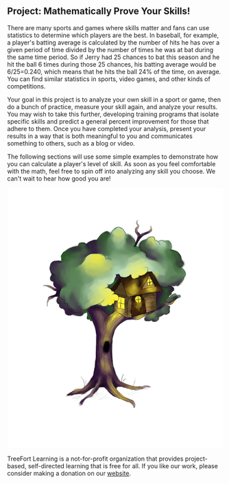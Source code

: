 <h2>Project: Mathematically Prove Your Skills!</h2>

<p>There are many sports and games where skills matter and fans can use statistics to determine which players are the best.  In baseball, for example, a player's batting average is calculated by the number of hits he has over a given period of time divided by the number of times he was at bat during the same time period.  So if Jerry had 25 chances to bat this season and he hit the ball 6 times during those 25 chances, his batting average would be 6/25=0.240, which means that he hits the ball 24% of the time, on average.  You can find similar statistics in sports, video games, and other kinds of competitions.</p>

<p>Your goal in this project is to analyze your own skill in a sport or game, then do a bunch of practice, measure your skill again, and analyze your results.  You may wish to take this further, developing training programs that isolate specific skills and predict a general percent improvement for those that adhere to them.  Once you have completed your analysis, present your results in a way that is both meaningful to you and communicates something to others, such as a blog or video.</p>

<p>The following sections will use some simple examples to demonstrate how you can calculate a player's level of skill. As soon as you feel comfortable with the math, feel free to spin off into analyzing any skill you choose.  We can't wait to hear how good you are!</p>

<img src="img/treeFortLogoLarge.png" class="center">

<p>TreeFort Learning is a not-for-profit organization that provides project-based, self-directed learning that is free for all.  If you like our work, please consider making a donation on our <a href="http://www.treefortlearning.org">website</a>.</p>
